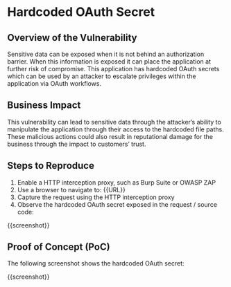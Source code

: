 # Hardcoded OAuth Secret

## Overview of the Vulnerability

Sensitive data can be exposed when it is not behind an authorization barrier. When this information is exposed it can place the application at further risk of compromise. This application has hardcoded OAuth secrets which can be used by an attacker to escalate privileges within the application via OAuth workflows.

## Business Impact

This vulnerability can lead to sensitive data through the attacker’s ability to manipulate the application through their access to the hardcoded file paths. These malicious actions could also result in reputational damage for the business through the impact to customers’ trust.

## Steps to Reproduce

1. Enable a HTTP interception proxy, such as Burp Suite or OWASP ZAP
1. Use a browser to navigate to: {{URL}}
1. Capture the request using the HTTP interception proxy
1. Observe the hardcoded OAuth secret exposed in the request / source code:

{{screenshot}}

## Proof of Concept (PoC)

The following screenshot shows the hardcoded OAuth secret:

{{screenshot}}
